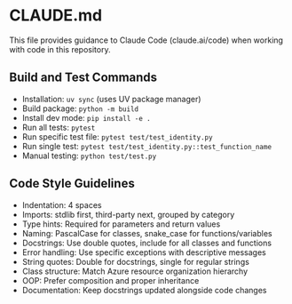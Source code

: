 # CLAUDE.md

This file provides guidance to Claude Code (claude.ai/code) when working with code in this repository.

## Build and Test Commands
- Installation: `uv sync` (uses UV package manager)
- Build package: `python -m build`
- Install dev mode: `pip install -e .`
- Run all tests: `pytest`
- Run specific test file: `pytest test/test_identity.py`
- Run single test: `pytest test/test_identity.py::test_function_name`
- Manual testing: `python test/test.py`

## Code Style Guidelines
- Indentation: 4 spaces
- Imports: stdlib first, third-party next, grouped by category
- Type hints: Required for parameters and return values
- Naming: PascalCase for classes, snake_case for functions/variables
- Docstrings: Use double quotes, include for all classes and functions
- Error handling: Use specific exceptions with descriptive messages
- String quotes: Double for docstrings, single for regular strings
- Class structure: Match Azure resource organization hierarchy
- OOP: Prefer composition and proper inheritance
- Documentation: Keep docstrings updated alongside code changes